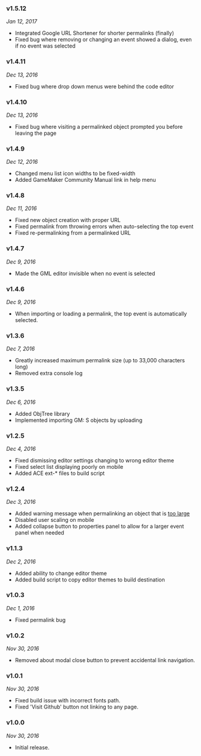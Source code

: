 ### v1.5.12
_Jan 12, 2017_
* Integrated Google URL Shortener for shorter permalinks (finally)
* Fixed bug where removing or changing an event showed a dialog, even if no event was selected

### v1.4.11
_Dec 13, 2016_
* Fixed bug where drop down menus were behind the code editor

### v1.4.10
_Dec 13, 2016_
* Fixed bug where visiting a permalinked object prompted you before leaving the page

### v1.4.9
_Dec 12, 2016_
* Changed menu list icon widths to be fixed-width
* Added GameMaker Community Manual link in help menu

### v1.4.8
_Dec 11, 2016_
* Fixed new object creation with proper URL
* Fixed permalink from throwing errors when auto-selecting the top event
* Fixed re-permalinking from a permalinked URL

### v1.4.7
_Dec 9, 2016_
* Made the GML editor invisible when no event is selected

### v1.4.6
_Dec 9, 2016_
* When importing or loading a permalink, the top event is automatically selected.

### v1.3.6
_Dec 7, 2016_
* Greatly increased maximum permalink size (up to 33,000 characters long)
* Removed extra console log

### v1.3.5
_Dec 6, 2016_
* Added ObjTree library
* Implemented importing GM: S objects by uploading

### v1.2.5
_Dec 4, 2016_
* Fixed dismissing editor settings changing to wrong editor theme
* Fixed select list displaying poorly on mobile
* Added ACE ext-* files to build script

### v1.2.4
_Dec 3, 2016_
* Added warning message when permalinking an object that is [too large](https://github.com/christopherwk210/objShare/issues/1)
* Disabled user scaling on mobile
* Added collapse button to properties panel to allow for a larger event panel when needed

### v1.1.3
_Dec 2, 2016_
* Added ability to change editor theme
* Added build script to copy editor themes to build destination

### v1.0.3
_Dec 1, 2016_
* Fixed permalink bug

### v1.0.2
_Nov 30, 2016_
* Removed about modal close button to prevent accidental link navigation.

### v1.0.1
_Nov 30, 2016_
* Fixed build issue with incorrect fonts path.
* Fixed 'Visit Github' button not linking to any page.

### v1.0.0
_Nov 30, 2016_
* Initial release.
